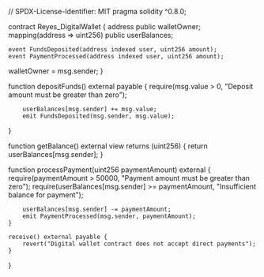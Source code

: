 // SPDX-License-Identifier: MIT
pragma solidity ^0.8.0;

contract Reyes_DigitalWallet {
    address public walletOwner;
    mapping(address => uint256) public userBalances;

    event FundsDeposited(address indexed user, uint256 amount);
    event PaymentProcessed(address indexed user, uint256 amount);

walletOwner = msg.sender;
}

 function depositFunds() external payable {
        require(msg.value > 0, "Deposit amount must be greater than zero");

        userBalances[msg.sender] += msg.value;
        emit FundsDeposited(msg.sender, msg.value);
}

function getBalance() external view returns (uint256) {
        return userBalances[msg.sender];
}

 function processPayment(uint256 paymentAmount) external {
        require(paymentAmount > 50000, "Payment amount must be greater than zero");
        require(userBalances[msg.sender] >= paymentAmount, "Insufficient balance for payment");

        userBalances[msg.sender] -= paymentAmount;
        emit PaymentProcessed(msg.sender, paymentAmount);
    }

    receive() external payable {
        revert("Digital wallet contract does not accept direct payments");
    }
}
